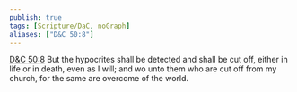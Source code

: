 ```yaml
---
publish: true
tags: [Scripture/DaC, noGraph]
aliases: ["D&C 50:8"]
---
```

[D&C 50:8](https://churchofjesuschrist.org/study/scriptures/dc-testament/dc/50?lang=eng&id=p8#p8) But the hypocrites shall be detected and shall be cut off, either in life or in death, even as I will; and wo unto them who are cut off from my church, for the same are overcome of the world.
